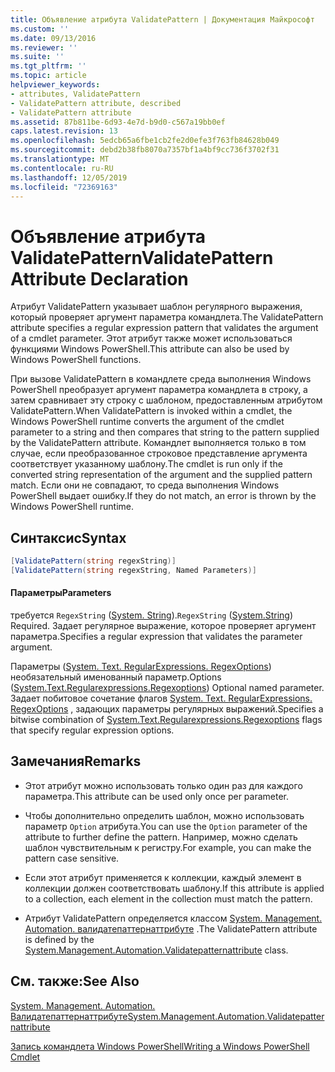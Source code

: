 ```yaml
---
title: Объявление атрибута ValidatePattern | Документация Майкрософт
ms.custom: ''
ms.date: 09/13/2016
ms.reviewer: ''
ms.suite: ''
ms.tgt_pltfrm: ''
ms.topic: article
helpviewer_keywords:
- attributes, ValidatePattern
- ValidatePattern attribute, described
- ValidatePattern attribute
ms.assetid: 87b811be-6d93-4e7d-b9d0-c567a19bb0ef
caps.latest.revision: 13
ms.openlocfilehash: 5edcb65a6fbe1cb2fe2d0efe3f763fb84628b049
ms.sourcegitcommit: debd2b38fb8070a7357bf1a4bf9cc736f3702f31
ms.translationtype: MT
ms.contentlocale: ru-RU
ms.lasthandoff: 12/05/2019
ms.locfileid: "72369163"
---
```

# <a name="validatepattern-attribute-declaration"></a><span data-ttu-id="d69a7-102">Объявление атрибута ValidatePattern</span><span class="sxs-lookup"><span data-stu-id="d69a7-102">ValidatePattern Attribute Declaration</span></span>

<span data-ttu-id="d69a7-103">Атрибут ValidatePattern указывает шаблон регулярного выражения, который проверяет аргумент параметра командлета.</span><span class="sxs-lookup"><span data-stu-id="d69a7-103">The ValidatePattern attribute specifies a regular expression pattern that validates the argument of a cmdlet parameter.</span></span> <span data-ttu-id="d69a7-104">Этот атрибут также может использоваться функциями Windows PowerShell.</span><span class="sxs-lookup"><span data-stu-id="d69a7-104">This attribute can also be used by Windows PowerShell functions.</span></span>

<span data-ttu-id="d69a7-105">При вызове ValidatePattern в командлете среда выполнения Windows PowerShell преобразует аргумент параметра командлета в строку, а затем сравнивает эту строку с шаблоном, предоставленным атрибутом ValidatePattern.</span><span class="sxs-lookup"><span data-stu-id="d69a7-105">When ValidatePattern is invoked within a cmdlet, the Windows PowerShell runtime converts the argument of the cmdlet parameter to a string and then compares that string to the pattern supplied by the ValidatePattern attribute.</span></span> <span data-ttu-id="d69a7-106">Командлет выполняется только в том случае, если преобразованное строковое представление аргумента соответствует указанному шаблону.</span><span class="sxs-lookup"><span data-stu-id="d69a7-106">The cmdlet is run only if the converted string representation of the argument and the supplied pattern match.</span></span> <span data-ttu-id="d69a7-107">Если они не совпадают, то среда выполнения Windows PowerShell выдает ошибку.</span><span class="sxs-lookup"><span data-stu-id="d69a7-107">If they do not match, an error is thrown by the Windows PowerShell runtime.</span></span>

## <a name="syntax"></a><span data-ttu-id="d69a7-108">Синтаксис</span><span class="sxs-lookup"><span data-stu-id="d69a7-108">Syntax</span></span>

```csharp
[ValidatePattern(string regexString)]
[ValidatePattern(string regexString, Named Parameters)]
```

#### <a name="parameters"></a><span data-ttu-id="d69a7-109">Параметры</span><span class="sxs-lookup"><span data-stu-id="d69a7-109">Parameters</span></span>

<span data-ttu-id="d69a7-110">требуется `RegexString` ([System. String](/dotnet/api/System.String)).</span><span class="sxs-lookup"><span data-stu-id="d69a7-110">`RegexString` ([System.String](/dotnet/api/System.String)) Required.</span></span> <span data-ttu-id="d69a7-111">Задает регулярное выражение, которое проверяет аргумент параметра.</span><span class="sxs-lookup"><span data-stu-id="d69a7-111">Specifies a regular expression that validates the parameter argument.</span></span>

<span data-ttu-id="d69a7-112">Параметры ([System. Text. RegularExpressions. RegexOptions](/dotnet/api/System.Text.RegularExpressions.RegexOptions)) необязательный именованный параметр.</span><span class="sxs-lookup"><span data-stu-id="d69a7-112">Options ([System.Text.Regularexpressions.Regexoptions](/dotnet/api/System.Text.RegularExpressions.RegexOptions)) Optional named parameter.</span></span> <span data-ttu-id="d69a7-113">Задает побитовое сочетание флагов [System. Text. RegularExpressions. RegexOptions](/dotnet/api/System.Text.RegularExpressions.RegexOptions) , задающих параметры регулярных выражений.</span><span class="sxs-lookup"><span data-stu-id="d69a7-113">Specifies a bitwise combination of [System.Text.Regularexpressions.Regexoptions](/dotnet/api/System.Text.RegularExpressions.RegexOptions) flags that specify regular expression options.</span></span>

## <a name="remarks"></a><span data-ttu-id="d69a7-114">Замечания</span><span class="sxs-lookup"><span data-stu-id="d69a7-114">Remarks</span></span>

- <span data-ttu-id="d69a7-115">Этот атрибут можно использовать только один раз для каждого параметра.</span><span class="sxs-lookup"><span data-stu-id="d69a7-115">This attribute can be used only once per parameter.</span></span>

- <span data-ttu-id="d69a7-116">Чтобы дополнительно определить шаблон, можно использовать параметр `Option` атрибута.</span><span class="sxs-lookup"><span data-stu-id="d69a7-116">You can use the `Option` parameter of the attribute to further define the pattern.</span></span> <span data-ttu-id="d69a7-117">Например, можно сделать шаблон чувствительным к регистру.</span><span class="sxs-lookup"><span data-stu-id="d69a7-117">For example, you can make the pattern case sensitive.</span></span>

- <span data-ttu-id="d69a7-118">Если этот атрибут применяется к коллекции, каждый элемент в коллекции должен соответствовать шаблону.</span><span class="sxs-lookup"><span data-stu-id="d69a7-118">If this attribute is applied to a collection, each element in the collection must match the pattern.</span></span>

- <span data-ttu-id="d69a7-119">Атрибут ValidatePattern определяется классом [System. Management. Automation. валидатепаттернаттрибуте](/dotnet/api/System.Management.Automation.ValidatePatternAttribute) .</span><span class="sxs-lookup"><span data-stu-id="d69a7-119">The ValidatePattern attribute is defined by the [System.Management.Automation.Validatepatternattribute](/dotnet/api/System.Management.Automation.ValidatePatternAttribute) class.</span></span>

## <a name="see-also"></a><span data-ttu-id="d69a7-120">См. также:</span><span class="sxs-lookup"><span data-stu-id="d69a7-120">See Also</span></span>

[<span data-ttu-id="d69a7-121">System. Management. Automation. Валидатепаттернаттрибуте</span><span class="sxs-lookup"><span data-stu-id="d69a7-121">System.Management.Automation.Validatepatternattribute</span></span>](/dotnet/api/System.Management.Automation.ValidatePatternAttribute)

[<span data-ttu-id="d69a7-122">Запись командлета Windows PowerShell</span><span class="sxs-lookup"><span data-stu-id="d69a7-122">Writing a Windows PowerShell Cmdlet</span></span>](./writing-a-windows-powershell-cmdlet.md)
